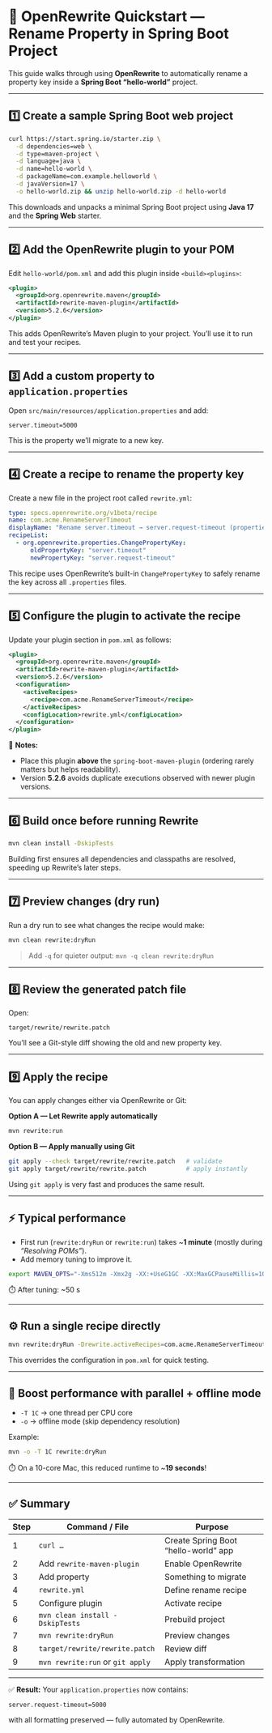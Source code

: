 # 🚀 OpenRewrite Quickstart — Rename Property in Spring Boot Project

This guide walks through using **OpenRewrite** to automatically rename a property key inside a **Spring Boot “hello-world”** project.

---

## 1️⃣ Create a sample Spring Boot web project

```bash
curl https://start.spring.io/starter.zip \
  -d dependencies=web \
  -d type=maven-project \
  -d language=java \
  -d name=hello-world \
  -d packageName=com.example.helloworld \
  -d javaVersion=17 \
  -o hello-world.zip && unzip hello-world.zip -d hello-world
```

This downloads and unpacks a minimal Spring Boot project using **Java 17** and the **Spring Web** starter.

---

## 2️⃣ Add the OpenRewrite plugin to your POM

Edit `hello-world/pom.xml` and add this plugin inside `<build><plugins>`:

```xml
<plugin>
  <groupId>org.openrewrite.maven</groupId>
  <artifactId>rewrite-maven-plugin</artifactId>
  <version>5.2.6</version>
</plugin>
```

This adds OpenRewrite’s Maven plugin to your project. You’ll use it to run and test your recipes.

---

## 3️⃣ Add a custom property to `application.properties`

Open `src/main/resources/application.properties` and add:

```properties
server.timeout=5000
```

This is the property we’ll migrate to a new key.

---

## 4️⃣ Create a recipe to rename the property key

Create a new file in the project root called `rewrite.yml`:

```yaml
type: specs.openrewrite.org/v1beta/recipe
name: com.acme.RenameServerTimeout
displayName: "Rename server.timeout → server.request-timeout (properties)"
recipeList:
  - org.openrewrite.properties.ChangePropertyKey:
      oldPropertyKey: "server.timeout"
      newPropertyKey: "server.request-timeout"
```

This recipe uses OpenRewrite’s built-in `ChangePropertyKey` to safely rename the key across all `.properties` files.

---

## 5️⃣ Configure the plugin to activate the recipe

Update your plugin section in `pom.xml` as follows:

```xml
<plugin>
  <groupId>org.openrewrite.maven</groupId>
  <artifactId>rewrite-maven-plugin</artifactId>
  <version>5.2.6</version>
  <configuration>
    <activeRecipes>
      <recipe>com.acme.RenameServerTimeout</recipe>
    </activeRecipes>
    <configLocation>rewrite.yml</configLocation>
  </configuration>
</plugin>
```

📌 **Notes:**

* Place this plugin **above** the `spring-boot-maven-plugin` (ordering rarely matters but helps readability).
* Version **5.2.6** avoids duplicate executions observed with newer plugin versions.

---

## 6️⃣ Build once before running Rewrite

```bash
mvn clean install -DskipTests
```

Building first ensures all dependencies and classpaths are resolved, speeding up Rewrite’s later steps.

---

## 7️⃣ Preview changes (dry run)

Run a dry run to see what changes the recipe would make:

```bash
mvn clean rewrite:dryRun
```

> Add `-q` for quieter output:
> `mvn -q clean rewrite:dryRun`

---

## 8️⃣ Review the generated patch file

Open:

```
target/rewrite/rewrite.patch
```

You’ll see a Git-style diff showing the old and new property key.

---

## 9️⃣ Apply the recipe

You can apply changes either via OpenRewrite or Git:

**Option A — Let Rewrite apply automatically**

```bash
mvn rewrite:run
```

**Option B — Apply manually using Git**

```bash
git apply --check target/rewrite/rewrite.patch   # validate
git apply target/rewrite/rewrite.patch           # apply instantly
```

Using `git apply` is very fast and produces the same result.

---

## ⚡ Typical performance

* First run (`rewrite:dryRun` or `rewrite:run`) takes ~**1 minute**
  (mostly during *“Resolving POMs”*).
* Add memory tuning to improve it.

```bash
export MAVEN_OPTS="-Xms512m -Xmx2g -XX:+UseG1GC -XX:MaxGCPauseMillis=100"
```

⏱️ After tuning: ~50 s

---

## ⚙️ Run a single recipe directly

```bash
mvn rewrite:dryRun -Drewrite.activeRecipes=com.acme.RenameServerTimeout
```

This overrides the configuration in `pom.xml` for quick testing.

---

## 🚀 Boost performance with parallel + offline mode

* `-T 1C` → one thread per CPU core
* `-o` → offline mode (skip dependency resolution)

Example:

```bash
mvn -o -T 1C rewrite:dryRun
```

⏱️ On a 10-core Mac, this reduced runtime to ~**19 seconds**!

---

## ✅ Summary

| Step | Command / File                   | Purpose                              |
| ---- | -------------------------------- | ------------------------------------ |
| 1    | `curl …`                         | Create Spring Boot “hello-world” app |
| 2    | Add `rewrite-maven-plugin`       | Enable OpenRewrite                   |
| 3    | Add property                     | Something to migrate                 |
| 4    | `rewrite.yml`                    | Define rename recipe                 |
| 5    | Configure plugin                 | Activate recipe                      |
| 6    | `mvn clean install -DskipTests`  | Prebuild project                     |
| 7    | `mvn rewrite:dryRun`             | Preview changes                      |
| 8    | `target/rewrite/rewrite.patch`   | Review diff                          |
| 9    | `mvn rewrite:run` or `git apply` | Apply transformation                 |

---

✅ **Result:**
Your `application.properties` now contains:

```properties
server.request-timeout=5000
```

with all formatting preserved — fully automated by OpenRewrite.
